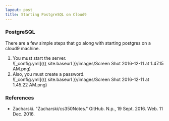 ```yaml
---
layout: post
title: Starting PostgreSQL on Cloud9
---
```


### PostgreSQL
There are a few simple steps that go along with starting postgres on a cloud9 machine.  
1. You must start the server.  
![_config.yml]({{ site.baseurl }}/images/Screen Shot 2016-12-11 at 1.47.15 AM.png)  
2. Also, you must create a password.  
![_config.yml]({{ site.baseurl }}/images/Screen Shot 2016-12-11 at 1.45.22 AM.png)  

### References
* Zacharski. "Zacharski/cs350Notes." GitHub. N.p., 19 Sept. 2016. Web. 11 Dec. 2016.
